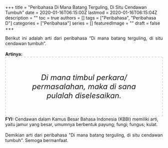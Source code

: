 +++
title = "Peribahasa Di Mana Batang Terguling, Di Situ Cendawan Tumbuh"
date = 2020-01-16T06:15:00Z
lastmod = 2020-01-16T06:15:04Z
description = ""
toc = true
authors = []
tags = ["Peribahasa", "Peribahasa D"]
categories = ["Peribahasa"]
series = []
featuredImage = ""
draft = false
+++

<div dir="ltr" style="text-align: left;" trbidi="on"><div style="text-align: justify;">Berikut ini adalah arti dari peribahasa “Di mana batang terguling, di situ cendawan tumbuh”.</div><br /><div style="text-align: justify;"><b>Artinya:</b></div><div style="border: 2px dashed #ddd; font-size: 24px; height: auto; margin: 0 auto; padding: 50px; text-align: center; width: auto;"><i>Di mana timbul perkara/ permasalahan, maka di sana pulalah diselesaikan.</i></div><b>FYI:</b> Cendawan dalam Kamus Besar Bahasa Indonesia (KBBI) memiliki arti, yaitu jamur yang besar, umumnya berbentuk payung; fungi; fungus; kulat.<br /><br /><div style="text-align: justify;">Demikian arti dari peribahasa "Di mana batang terguling, di situ cendawan tumbuh". Semoga bermanfaat.</div></div>
